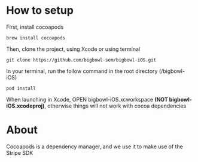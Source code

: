 # How to setup

First, install cocoapods
  ``` 
  brew install cocoapods 
  ```
Then, clone the project, using Xcode or using terminal 
  ``` 
  git clone https://github.com/bigbowl-sem/bigbowl-iOS.git
  ```
In your terminal, run the follow command in the root directory (/bigbowl-iOS)

```
pod install
```
When launching in Xcode, OPEN bigbowl-iOS.xcworkspace <b>(NOT bigbowl-iOS.xcodeproj)</b>, otherwise things will not work with cocoa dependencies

# About

Cocoapods is a dependency manager, and we use it to make use of the Stripe SDK


